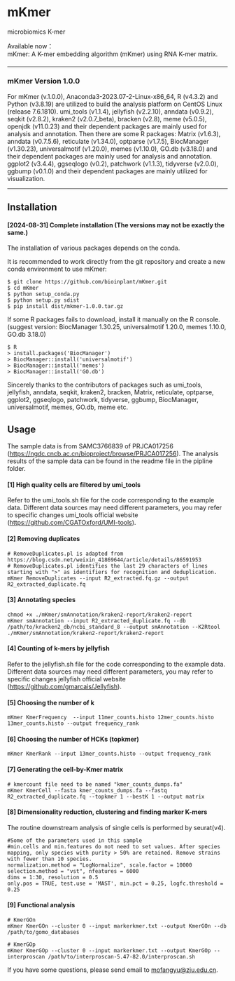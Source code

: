 # mKmer
microbiomics  K-mer  
    
Available now：    
mKmer: A K-mer embedding algorithm (mKmer) using RNA K-mer matrix.        

#### ####
#### ####
------------------------------------------------------------------------------------------------------------------------------------------
#### ####
#### ####
### mKmer Version 1.0.0 ###

For mKmer (v.1.0.0), Anaconda3-2023.07-2-Linux-x86_64, R (v4.3.2) and Python (v3.8.19) are utilized to build the analysis platform on CentOS Linux (release 7.6.1810). umi_tools (v1.1.4), jellyfish (v2.2.10), anndata (v0.9.2), seqkit (v2.8.2), kraken2 (v2.0.7_beta), bracken (v2.8), meme (v5.0.5), openjdk (v11.0.23) and their dependent packages are mainly used for analysis and annotation. Then there are some R packages: Matrix (v1.6.3), anndata (v0.7.5.6), reticulate (v1.34.0), optparse (v1.7.5), BiocManager (v1.30.23), universalmotif (v1.20.0), memes (v1.10.0), GO.db (v3.18.0) and their dependent packages are mainly used for analysis and annotation. ggplot2 (v3.4.4), ggseqlogo (v0.2), patchwork (v1.1.3), tidyverse (v2.0.0), ggbump (v0.1.0) and their dependent packages are mainly utilized for visualization.

---

## Installation
#### [2024-08-31] Complete installation (The versions may not be exactly the same.) ####
The installation of various packages depends on the conda.

It is recommended to work directly from the git repository and create a new conda environment to use mKmer:
```
$ git clone https://github.com/bioinplant/mKmer.git
$ cd mKmer
$ python setup_conda.py
$ python setup.py sdist
$ pip install dist/mkmer-1.0.0.tar.gz
```
If some R packages fails to download, install it manually on the R console. 
(suggest version: BiocManager 1.30.25, universalmotif 1.20.0, memes 1.10.0, GO.db 3.18.0)
```
$ R
> install.packages('BiocManager')
> BiocManager::install('universalmotif')
> BiocManager::install('memes')
> BiocManager::install('GO.db')
```
Sincerely thanks to the contributors of packages such as umi_tools, jellyfish, anndata, seqkit, kraken2, bracken, Matrix, reticulate, optparse, ggplot2, ggseqlogo, patchwork, tidyverse, ggbump, BiocManager, universalmotif, memes, GO.db, meme etc.    

## Usage
The sample data is from SAMC3766839 of PRJCA017256 (https://ngdc.cncb.ac.cn/bioproject/browse/PRJCA017256). The analysis results of the sample data can be found in the readme file in the pipline folder.

#### [1] High quality cells are filtered by umi_tools ###
Refer to the umi_tools.sh file for the code corresponding to the example data. Different data sources may need different parameters, you may refer to specific changes umi_tools official website (https://github.com/CGATOxford/UMI-tools).

#### [2] Removing duplicates ###
```
# RemoveDuplicates.pl is adapted from https://blog.csdn.net/weixin_41869644/article/details/86591953
# RemoveDuplicates.pl identifies the last 29 characters of lines starting with ">" as identifiers for recognition and deduplication.
mKmer RemoveDuplicates --input R2_extracted.fq.gz --output R2_extracted_duplicate.fq
```
#### [3] Annotating species ###
```
chmod +x ./mKmer/smAnnotation/kraken2-report/kraken2-report
mKmer smAnnotation --input R2_extracted_duplicate.fq --db /path/to/kracken2_db/ncbi_standard_8 --output smAnnotation --K2Rtool ./mKmer/smAnnotation/kraken2-report/kraken2-report
```

#### [4] Counting of k-mers by jellyfish ###
Refer to the jellyfish.sh file for the code corresponding to the example data. Different data sources may need different parameters, you may refer to specific changes jellyfish official website (https://github.com/gmarcais/Jellyfish).
#### [5] Choosing the number of k ###
```
mKmer KmerFrequency  --input 11mer_counts.histo 12mer_counts.histo 13mer_counts.histo --output frequency_rank
```

#### [6] Choosing the number of HCKs (topkmer) ###
```
mKmer KmerRank --input 13mer_counts.histo --output frequency_rank
```

#### [7] Generating the cell-by-Kmer matrix ###
```
# kmercount file need to be named "kmer_counts_dumps.fa"
mKmer KmerCell --fasta kmer_counts_dumps.fa --fastq R2_extracted_duplicate.fq --topkmer 1 --bestK 1 --output matrix
```
#### [8] Dimensionality reduction, clustering and finding marker K-mers ###
The routine downstream analysis of single cells is performed by seurat(v4).
```
#Some of the parameters used in this sample
#min.cells and min.features do not need to set values. After species mapping, only species with purity > 50% are retained. Remove strains with fewer than 10 species.
normalization.method = "LogNormalize", scale.factor = 10000
selection.method = "vst", nfeatures = 6000
dims = 1:30, resolution = 0.5
only.pos = TRUE, test.use = 'MAST', min.pct = 0.25, logfc.threshold = 0.25
```

#### [9] Functional analysis ###
```
# KmerGOn 
mKmer KmerGOn --cluster 0 --input markerkmer.txt --output KmerGOn --db /path/to/gomo_databases
```
```
# KmerGOp
mKmer KmerGOp --cluster 0 --input markerkmer.txt --output KmerGOp --interproscan /path/to/interproscan-5.47-82.0/interproscan.sh
```

If you have some questions, please send email to mofangyu@zju.edu.cn.    

